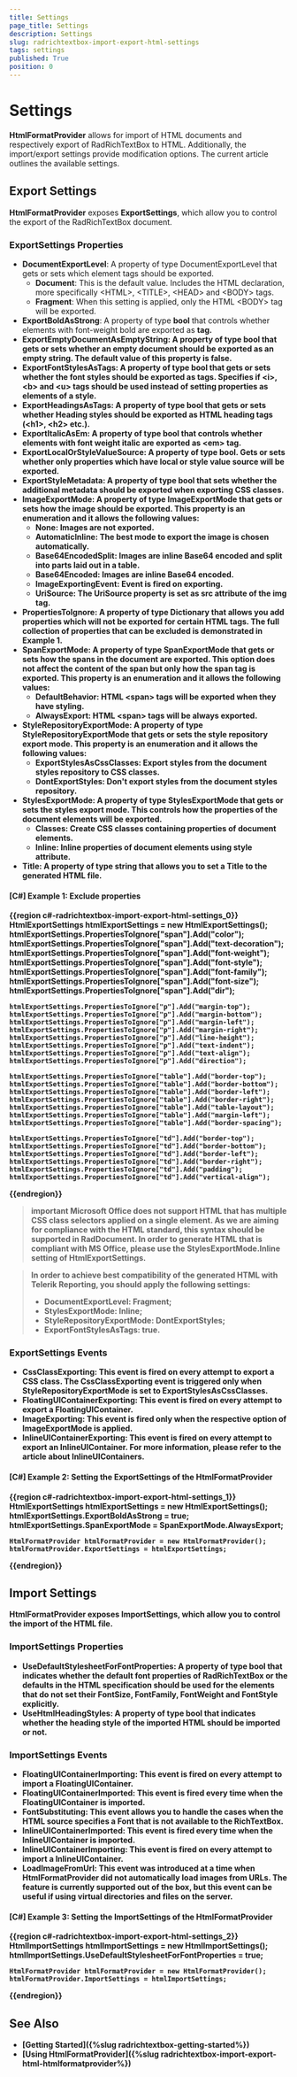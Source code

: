 ```yaml
---
title: Settings
page_title: Settings
description: Settings
slug: radrichtextbox-import-export-html-settings
tags: settings
published: True
position: 0
---
```


# Settings

__HtmlFormatProvider__ allows for import of HTML documents and respectively export of RadRichTextBox to HTML. Additionally, the import/export settings provide modification options. The current article outlines the available settings.

## Export Settings

__HtmlFormatProvider__ exposes __ExportSettings__, which allow you to control the export of the RadRichTextBox document.

### ExportSettings Properties

* __DocumentExportLevel__: A property of type DocumentExportLevel that gets or sets which element tags should be exported.
	* __Document__: This is the default value. Includes the HTML declaration, more specifically &lt;HTML&gt;, &lt;TITLE&gt;, &lt;HEAD&gt; and &lt;BODY&gt; tags.
	* __Fragment__: When this setting is applied, only the HTML &lt;BODY&gt; tag will be exported.	
* __ExportBoldAsStrong__: A property of type __bool__ that controls whether elements with font-weight bold are exported as <strong> tag.
* __ExportEmptyDocumentAsEmptyString__: A property of type __bool__ that gets or sets whether an empty document should be exported as an empty string. The default value of this property is __false__.
* __ExportFontStylesAsTags__: A property of type __bool__ that gets or sets whether the font styles should be exported as tags. Specifies if &lt;i&gt;, &lt;b&gt; and &lt;u&gt; tags should be used instead of setting properties as elements of a style.
* __ExportHeadingsAsTags__:  A property of type __bool__ that gets or sets whether Heading styles should be exported as HTML heading tags (&lt;h1&gt;, &lt;h2&gt; etc.).
* __ExportItalicAsEm__: A property of type __bool__ that controls whether elements with font weight italic are exported as &lt;em&gt; tag.
* __ExportLocalOrStyleValueSource__: A property of type __bool__. Gets or sets whether only properties which have local or style value source will be exported.
* __ExportStyleMetadata__: A property of type __bool__ that sets whether the additional metadata should be exported when exporting CSS classes.
* __ImageExportMode__: A property of type __ImageExportMode__ that gets or sets how the image should be exported. This property is an enumeration and it allows the following values:
	* __None__: Images are not exported.
	* __AutomaticInline__:  The best mode to export the image is chosen automatically.
	* __Base64EncodedSplit__: Images are inline Base64 encoded and split into parts laid out in a table.
	* __Base64Encoded__: Images are inline Base64 encoded.
	* __ImageExportingEvent__: Event is fired on exporting. 
	* __UriSource__:  The UriSource property is set as src attribute of the img tag.	
* __PropertiesToIgnore__: A property of type __Dictionary__ that allows you add properties which will not be exported for certain HTML tags. The full collection of properties that can be excluded is demonstrated in __Example 1__.
* __SpanExportMode__: A property of type __SpanExportMode__ that gets or sets how the spans in the document are exported. This option does not affect the content of the span but only how the span tag is exported. This property is an enumeration and it allows the following values:
	* __DefaultBehavior__: HTML &lt;span&gt; tags will be exported when they have styling.
	* __AlwaysExport__: HTML &lt;span&gt; tags will be always exported.
* __StyleRepositoryExportMode__: A property of type __StyleRepositoryExportMode__ that gets or sets the style repository export mode. This property is an enumeration and it allows the following values:
	* __ExportStylesAsCssClasses__:  Export styles from the document styles repository to CSS classes.
	* __DontExportStyles__:  Don't export styles from the document styles repository.
* __StylesExportMode__: A property of type __StylesExportMode__ that gets or sets the styles export mode. This controls how the properties of the document elements will be exported.
	* __Classes__: Create CSS classes containing properties of document elements.
	* __Inline__: Inline properties of document elements using style attribute.	
* __Title__: A property of type __string__ that allows you to set a Title to the generated HTML file. 

#### __[C#] Example 1: Exclude properties__
{{region c#-radrichtextbox-import-export-html-settings_0}}
	 HtmlExportSettings htmlExportSettings = new HtmlExportSettings();
    htmlExportSettings.PropertiesToIgnore["span"].Add("color");
    htmlExportSettings.PropertiesToIgnore["span"].Add("text-decoration");
    htmlExportSettings.PropertiesToIgnore["span"].Add("font-weight");
    htmlExportSettings.PropertiesToIgnore["span"].Add("font-style");
    htmlExportSettings.PropertiesToIgnore["span"].Add("font-family");
    htmlExportSettings.PropertiesToIgnore["span"].Add("font-size");
    htmlExportSettings.PropertiesToIgnore["span"].Add("dir");

    htmlExportSettings.PropertiesToIgnore["p"].Add("margin-top");
    htmlExportSettings.PropertiesToIgnore["p"].Add("margin-bottom");
    htmlExportSettings.PropertiesToIgnore["p"].Add("margin-left");
    htmlExportSettings.PropertiesToIgnore["p"].Add("margin-right");
    htmlExportSettings.PropertiesToIgnore["p"].Add("line-height");
    htmlExportSettings.PropertiesToIgnore["p"].Add("text-indent");
    htmlExportSettings.PropertiesToIgnore["p"].Add("text-align");
    htmlExportSettings.PropertiesToIgnore["p"].Add("direction");

    htmlExportSettings.PropertiesToIgnore["table"].Add("border-top");
    htmlExportSettings.PropertiesToIgnore["table"].Add("border-bottom");
    htmlExportSettings.PropertiesToIgnore["table"].Add("border-left");
    htmlExportSettings.PropertiesToIgnore["table"].Add("border-right");
    htmlExportSettings.PropertiesToIgnore["table"].Add("table-layout");
    htmlExportSettings.PropertiesToIgnore["table"].Add("margin-left");
    htmlExportSettings.PropertiesToIgnore["table"].Add("border-spacing");

    htmlExportSettings.PropertiesToIgnore["td"].Add("border-top");
    htmlExportSettings.PropertiesToIgnore["td"].Add("border-bottom");
    htmlExportSettings.PropertiesToIgnore["td"].Add("border-left");
    htmlExportSettings.PropertiesToIgnore["td"].Add("border-right");
    htmlExportSettings.PropertiesToIgnore["td"].Add("padding");
    htmlExportSettings.PropertiesToIgnore["td"].Add("vertical-align");
{{endregion}}


>important **Microsoft Office** does not support HTML that has multiple CSS class selectors applied on a single element. As we are aiming for compliance with the HTML standard, this syntax should be supported in RadDocument. In order to generate HTML that is compliant with MS Office, please use the **StylesExportMode.Inline** setting of HtmlExportSettings.

>In order to achieve best compatibility of the generated HTML with __Telerik Reporting__, you should apply the following settings:  
>* __DocumentExportLevel__: Fragment;  
>* __StylesExportMode__: Inline;
>* __StyleRepositoryExportMode__: DontExportStyles;
>* __ExportFontStylesAsTags__: true.

### ExportSettings Events
* __CssClassExporting__: This event is fired on every attempt to export a CSS class. The CssClassExporting event is triggered only when StyleRepositoryExportMode is set to ExportStylesAsCssClasses.
* __FloatingUIContainerExporting__: This event is fired on every attempt to export a __FloatingUIContainer__.
* __ImageExporting__: This event is fired only when the respective option of ImageExportMode is applied.
* __InlineUIContainerExporting__: This event is fired on every attempt to export an __InlineUIContainer__. For more information, please refer to the article about InlineUIContainers.
		
#### __[C#] Example 2: Setting the ExportSettings of the HtmlFormatProvider__
{{region c#-radrichtextbox-import-export-html-settings_1}}
	HtmlExportSettings htmlExportSettings = new HtmlExportSettings();
	htmlExportSettings.ExportBoldAsStrong = true;
	htmlExportSettings.SpanExportMode = SpanExportMode.AlwaysExport;
	
	HtmlFormatProvider htmlFormatProvider = new HtmlFormatProvider();
	htmlFormatProvider.ExportSettings = htmlExportSettings;
{{endregion}}

## Import Settings

__HtmlFormatProvider__ exposes __ImportSettings__, which allow you to control the import of the HTML file.

### ImportSettings Properties
* __UseDefaultStylesheetForFontProperties__: A property of type __bool__ that indicates whether the default font properties of RadRichTextBox or the defaults in the HTML specification should be used for the elements that do not set their FontSize, FontFamily, FontWeight and FontStyle explicitly.
* __UseHtmlHeadingStyles__: A property of type __bool__ that indicates whether the heading style of the imported HTML should be imported or not.

### ImportSettings Events

* __FloatingUIContainerImporting__: This event is fired on every attempt to import a __FloatingUIContainer__.
* __FloatingUIContainerImported__: This event is fired every time when the __FloatingUIContainer__ is imported.
* __FontSubstituting__: This event allows you to handle the cases when the __HTML__ source specifies a Font that is not available to the RichTextBox.
* __InlineUIContainerImported__: This event is fired every time when the __InlineUIContainer__ is imported.
* __InlineUIContainerImporting__: This event is fired on every attempt to import a __InlineUIContainer__.
* __LoadImageFromUrl__: This event was introduced at a time when __HtmlFormatProvider__ did not automatically load images from URLs. The feature is currently supported out of the box, but this event can be useful if using virtual directories and files on the server.

#### __[C#] Example 3: Setting the ImportSettings of the HtmlFormatProvider__
{{region c#-radrichtextbox-import-export-html-settings_2}}
	HtmlImportSettings htmlImportSettings = new HtmlImportSettings();
	htmlImportSettings.UseDefaultStylesheetForFontProperties = true;	
	
	HtmlFormatProvider htmlFormatProvider = new HtmlFormatProvider();
	htmlFormatProvider.ImportSettings = htmlImportSettings;
{{endregion}}

## See Also

 * [Getting Started]({%slug radrichtextbox-getting-started%})
 * [Using HtmlFormatProvider]({%slug radrichtextbox-import-export-html-htmlformatprovider%}) 
